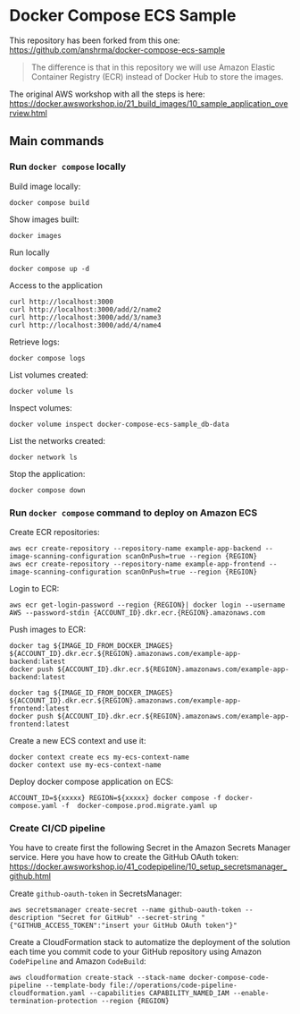 # Docker Compose ECS Sample

This repository has been forked from this one: <https://github.com/anshrma/docker-compose-ecs-sample>
> The difference is that in this repository we will use Amazon Elastic Container Registry (ECR) instead of Docker Hub to store the images.

The original AWS workshop with all the steps is here: <https://docker.awsworkshop.io/21_build_images/10_sample_application_overview.html>

## Main commands

### Run `docker compose` locally

Build image locally:

``` code
docker compose build
```

Show images built:

``` code
docker images
```

Run locally

``` code
docker compose up -d
```

Access to the application

``` code
curl http://localhost:3000
curl http://localhost:3000/add/2/name2
curl http://localhost:3000/add/3/name3
curl http://localhost:3000/add/4/name4
```

Retrieve logs:

``` code
docker compose logs
```

List volumes created:

``` code
docker volume ls
```

Inspect volumes:

``` code
docker volume inspect docker-compose-ecs-sample_db-data
```

List the networks created:

``` code
docker network ls
```

Stop the application:

``` code
docker compose down
```

### Run `docker compose` command to deploy on Amazon ECS

Create ECR repositories:

``` code
aws ecr create-repository --repository-name example-app-backend --image-scanning-configuration scanOnPush=true --region {REGION}
aws ecr create-repository --repository-name example-app-frontend --image-scanning-configuration scanOnPush=true --region {REGION}
```

Login to ECR:

``` code
aws ecr get-login-password --region {REGION}| docker login --username AWS --password-stdin {ACCOUNT_ID}.dkr.ecr.{REGION}.amazonaws.com
```

Push images to ECR:

``` code
docker tag ${IMAGE_ID_FROM_DOCKER_IMAGES} ${ACCOUNT_ID}.dkr.ecr.${REGION}.amazonaws.com/example-app-backend:latest
docker push ${ACCOUNT_ID}.dkr.ecr.${REGION}.amazonaws.com/example-app-backend:latest

docker tag ${IMAGE_ID_FROM_DOCKER_IMAGES} ${ACCOUNT_ID}.dkr.ecr.${REGION}.amazonaws.com/example-app-frontend:latest
docker push ${ACCOUNT_ID}.dkr.ecr.${REGION}.amazonaws.com/example-app-frontend:latest
```

Create a new ECS context and use it:

``` code
docker context create ecs my-ecs-context-name
docker context use my-ecs-context-name
```

Deploy docker compose application on ECS:

``` code
ACCOUNT_ID=${xxxxx} REGION=${xxxxx} docker compose -f docker-compose.yaml -f  docker-compose.prod.migrate.yaml up
```

### Create CI/CD pipeline

You have to create first the following Secret in the Amazon Secrets Manager service. Here you have how to create the GitHub OAuth token: <https://docker.awsworkshop.io/41_codepipeline/10_setup_secretsmanager_github.html>

Create `github-oauth-token` in SecretsManager:

``` code
aws secretsmanager create-secret --name github-oauth-token --description "Secret for GitHub" --secret-string "{"GITHUB_ACCESS_TOKEN":"insert your GitHub OAuth token"}"
```

Create a CloudFormation stack to automatize the deployment of the solution each time you commit code to your GitHub repository using Amazon `CodePipeline` and Amazon `CodeBuild`:

``` code
aws cloudformation create-stack --stack-name docker-compose-code-pipeline --template-body file://operations/code-pipeline-cloudformation.yaml --capabilities CAPABILITY_NAMED_IAM --enable-termination-protection --region {REGION}
```
